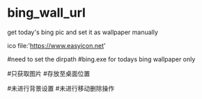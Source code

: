 # bing_wall_url
get today's bing pic and set it as wallpaper manually

ico file:'https://www.easyicon.net'

#need to set the dirpath
#bing.exe for todays bing wallpaper only

#只获取图片
#存放至桌面位置

#未进行背景设置
#未进行移动删除操作
